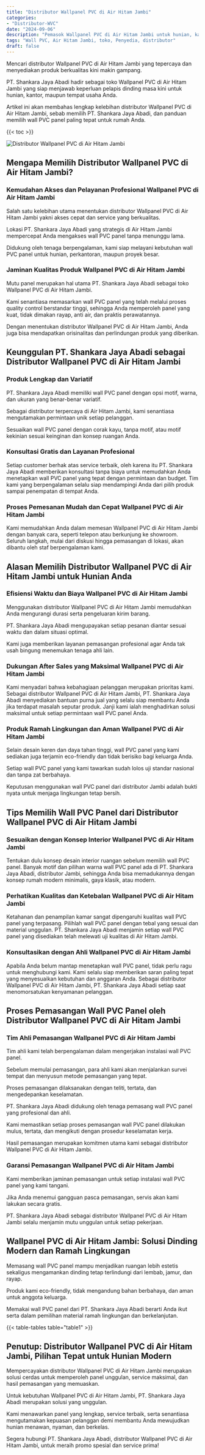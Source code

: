 ```yaml
---
title: "Distributor Wallpanel PVC di Air Hitam Jambi"
categories: 
- "Distributor-WVC"
date: "2024-09-06"
description: "Pemasok Wallpanel PVC di Air Hitam Jambi untuk hunian, kantor, serta toko. Panel terbaik, variasi motif, variasi warna modern, dengan jasa pemasangan oleh tenaga ahli ahli dan garansi resmi!|Layanan penjualan Wallpanel PVC di Air Hitam Jambi untuk keperluan tempat tinggal, office, atau ritel, dengan material terbaik dan instalasi oleh tim profesional serta garansi resmi.|Pilihan Wallpanel PVC di Air Hitam Jambi yang andal bagi rumah, perkantoran, dan ritel, dengan material unggulan dan pemasangan oleh tenaga ahli profesional serta jaminan resmi.|Distribusi Wallpanel PVC di Air Hitam Jambi bagi tempat tinggal, office, serta gerai, beserta produk berkualitas dan instalasi dikerjakan oleh teknisi berpengalaman, dilengkapi dengan kepastian resmi.}"
tags: "Wall PVC, Air Hitam Jambi, toko, Penyedia, distributor"
draft: false
---
```


Mencari distributor Wallpanel PVC di Air Hitam Jambi yang tepercaya dan menyediakan produk berkualitas kini makin gampang.

PT. Shankara Jaya Abadi hadir sebagai toko Wallpanel PVC di Air Hitam Jambi yang siap menjawab keperluan pelapis dinding masa kini untuk hunian, kantor, maupun tempat usaha Anda.

Artikel ini akan membahas lengkap kelebihan distributor Wallpanel PVC di Air Hitam Jambi, sebab memilih PT. Shankara Jaya Abadi, dan panduan memilih wall PVC panel paling tepat untuk rumah Anda.

{{< toc >}}

![Distributor Wallpanel PVC di Air Hitam Jambi](/images/Distributor-WVC/Distributor-Wallpanel-PVC-di-Air-Hitam-Jambi.png)


## Mengapa Memilih Distributor Wallpanel PVC di Air Hitam Jambi?

### Kemudahan Akses dan Pelayanan Profesional Wallpanel PVC di Air Hitam Jambi

Salah satu kelebihan utama menentukan distributor Wallpanel PVC di Air Hitam Jambi yakni akses cepat dan service yang berkualitas.

Lokasi PT. Shankara Jaya Abadi yang strategis di Air Hitam Jambi mempercepat Anda mengakses wall PVC panel tanpa menunggu lama.

Didukung oleh tenaga berpengalaman, kami siap melayani kebutuhan wall PVC panel untuk hunian, perkantoran, maupun proyek besar.

### Jaminan Kualitas Produk Wallpanel PVC di Air Hitam Jambi

Mutu panel merupakan hal utama PT. Shankara Jaya Abadi sebagai toko Wallpanel PVC di Air Hitam Jambi.

Kami senantiasa memasarkan wall PVC panel yang telah melalui proses quality control berstandar tinggi, sehingga Anda memperoleh panel yang kuat, tidak dimakan rayap, anti air, dan praktis perawatannya.

Dengan menentukan distributor Wallpanel PVC di Air Hitam Jambi, Anda juga bisa mendapatkan orisinalitas dan perlindungan produk yang diberikan.

## Keunggulan PT. Shankara Jaya Abadi sebagai Distributor Wallpanel PVC di Air Hitam Jambi

### Produk Lengkap dan Variatif

PT. Shankara Jaya Abadi memiliki wall PVC panel dengan opsi motif, warna, dan ukuran yang benar-benar variatif.

Sebagai distributor terpercaya di Air Hitam Jambi, kami senantiasa mengutamakan permintaan unik setiap pelanggan.

Sesuaikan wall PVC panel dengan corak kayu, tanpa motif, atau motif kekinian sesuai keinginan dan konsep ruangan Anda.

### Konsultasi Gratis dan Layanan Profesional

Setiap customer berhak atas service terbaik, oleh karena itu PT. Shankara Jaya Abadi memberikan konsultasi tanpa biaya untuk memudahkan Anda menetapkan wall PVC panel yang tepat dengan permintaan dan budget. Tim kami yang berpengalaman selalu siap mendampingi Anda dari pilih produk sampai penempatan di tempat Anda.

### Proses Pemesanan Mudah dan Cepat Wallpanel PVC di Air Hitam Jambi

Kami memudahkan Anda dalam memesan Wallpanel PVC di Air Hitam Jambi dengan banyak cara, seperti telepon atau berkunjung ke showroom. Seluruh langkah, mulai dari diskusi hingga pemasangan di lokasi, akan dibantu oleh staf berpengalaman kami.

## Alasan Memilih Distributor Wallpanel PVC di Air Hitam Jambi untuk Hunian Anda

### Efisiensi Waktu dan Biaya Wallpanel PVC di Air Hitam Jambi

Menggunakan distributor Wallpanel PVC di Air Hitam Jambi memudahkan Anda mengurangi durasi serta pengeluaran kirim barang.

PT. Shankara Jaya Abadi mengupayakan setiap pesanan diantar sesuai waktu dan dalam situasi optimal.

Kami juga memberikan layanan pemasangan profesional agar Anda tak usah bingung menemukan tenaga ahli lain.

### Dukungan After Sales yang Maksimal Wallpanel PVC di Air Hitam Jambi

Kami menyadari bahwa kebahagiaan pelanggan merupakan prioritas kami. Sebagai distributor Wallpanel PVC di Air Hitam Jambi, PT. Shankara Jaya Abadi menyediakan bantuan purna jual yang selalu siap membantu Anda jika terdapat masalah seputar produk. Janji kami ialah menghadirkan solusi maksimal untuk setiap permintaan wall PVC panel Anda.

### Produk Ramah Lingkungan dan Aman Wallpanel PVC di Air Hitam Jambi

Selain desain keren dan daya tahan tinggi, wall PVC panel yang kami sediakan juga terjamin eco-friendly dan tidak berisiko bagi keluarga Anda.

Setiap wall PVC panel yang kami tawarkan sudah lolos uji standar nasional dan tanpa zat berbahaya.

Keputusan menggunakan wall PVC panel dari distributor Jambi adalah bukti nyata untuk menjaga lingkungan tetap bersih.

## Tips Memilih Wall PVC Panel dari Distributor Wallpanel PVC di Air Hitam Jambi

### Sesuaikan dengan Konsep Interior Wallpanel PVC di Air Hitam Jambi

Tentukan dulu konsep desain interior ruangan sebelum memilih wall PVC panel. Banyak motif dan pilihan warna wall PVC panel ada di PT. Shankara Jaya Abadi, distributor Jambi, sehingga Anda bisa memadukannya dengan konsep rumah modern minimalis, gaya klasik, atau modern.

### Perhatikan Kualitas dan Ketebalan Wallpanel PVC di Air Hitam Jambi

Ketahanan dan penampilan kamar sangat dipengaruhi kualitas wall PVC panel yang terpasang. Pilihlah wall PVC panel dengan tebal yang sesuai dan material unggulan. PT. Shankara Jaya Abadi menjamin setiap wall PVC panel yang disediakan telah melewati uji kualitas di Air Hitam Jambi.

### Konsultasikan dengan Ahli Wallpanel PVC di Air Hitam Jambi

Apabila Anda belum mantap menetapkan wall PVC panel, tidak perlu ragu untuk menghubungi kami. Kami selalu siap memberikan saran paling tepat yang menyesuaikan kebutuhan dan anggaran Anda. Sebagai distributor Wallpanel PVC di Air Hitam Jambi, PT. Shankara Jaya Abadi setiap saat menomorsatukan kenyamanan pelanggan.

## Proses Pemasangan Wall PVC Panel oleh Distributor Wallpanel PVC di Air Hitam Jambi

### Tim Ahli Pemasangan Wallpanel PVC di Air Hitam Jambi

Tim ahli kami telah berpengalaman dalam mengerjakan instalasi wall PVC panel.

Sebelum memulai pemasangan, para ahli kami akan menjalankan survei tempat dan menyusun metode pemasangan yang tepat.

Proses pemasangan dilaksanakan dengan teliti, tertata, dan mengedepankan keselamatan.

PT. Shankara Jaya Abadi didukung oleh tenaga pemasang wall PVC panel yang profesional dan ahli.

Kami memastikan setiap proses pemasangan wall PVC panel dilakukan mulus, tertata, dan mengikuti dengan prosedur keselamatan kerja.

Hasil pemasangan merupakan komitmen utama kami sebagai distributor Wallpanel PVC di Air Hitam Jambi.

### Garansi Pemasangan Wallpanel PVC di Air Hitam Jambi

Kami memberikan jaminan pemasangan untuk setiap instalasi wall PVC panel yang kami tangani.

Jika Anda menemui gangguan pasca pemasangan, servis akan kami lakukan secara gratis.

PT. Shankara Jaya Abadi sebagai distributor Wallpanel PVC di Air Hitam Jambi selalu menjamin mutu unggulan untuk setiap pekerjaan.

## Wallpanel PVC di Air Hitam Jambi: Solusi Dinding Modern dan Ramah Lingkungan

Memasang wall PVC panel mampu menjadikan ruangan lebih estetis sekaligus mengamankan dinding tetap terlindungi dari lembab, jamur, dan rayap.

Produk kami eco-friendly, tidak mengandung bahan berbahaya, dan aman untuk anggota keluarga.

Memakai wall PVC panel dari PT. Shankara Jaya Abadi berarti Anda ikut serta dalam pemilihan material ramah lingkungan dan berkelanjutan.

{{< table-tables table="table1" >}}

## Penutup: Distributor Wallpanel PVC di Air Hitam Jambi, Pilihan Tepat untuk Hunian Modern

Mempercayakan distributor Wallpanel PVC di Air Hitam Jambi merupakan solusi cerdas untuk memperoleh panel unggulan, service maksimal, dan hasil pemasangan yang memuaskan.

Untuk kebutuhan Wallpanel PVC di Air Hitam Jambi, PT. Shankara Jaya Abadi merupakan solusi yang unggulan.

Kami menawarkan panel yang lengkap, service terbaik, serta senantiasa mengutamakan kepuasan pelanggan demi membantu Anda mewujudkan hunian menawan, nyaman, dan berkelas.

Segera hubungi PT. Shankara Jaya Abadi, distributor Wallpanel PVC di Air Hitam Jambi, untuk meraih promo spesial dan service prima!